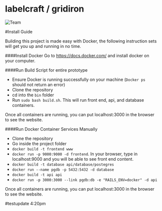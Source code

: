# labelcraft / gridiron

![Team](https://github.com/GridIron/labelcraft/blob/master/teamresources/gridiron.png)

#Install Guide

Building this project is made easy with Docker, the following instruction sets will get you up and running in no time. 

####Install Docker
Go to https://docs.docker.com/ and install docker on your computer.

####Run Build Script for entire prototype
* Ensure Docker is running successfully on your machine (`Docker ps` should not return an error)
* Clone the repository
* cd into the `bin` folder
* Run `sudo bash build.sh`. This will run front end, api, and database containers. 

Once all containers are running, you can put localhost:3000 in the browser to see the website. 

####Run Docker Container Services Manually
* Clone the repository
* Go inside the project folder
* `docker build -t frontend www`
* `docker run -p 9000:9000 -d frontend`. In your browser, type in localhost:9000 and you will be able to see front end content. 
* `docker build -t database api/database/postegres`
* `docker run --name pgdb -p 5432:5432 -d database`
* `docker build -t api api`
* `docker run -p 3000:3000 --link pgdb:db -e "RAILS_ENV=docker" -d api`<br>

Once all containers are running, you can put localhost:3000 in the browser to see the website.

#testupdate 4:20pm
